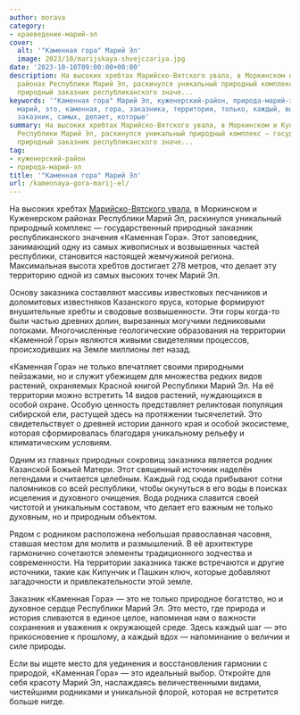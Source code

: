 ```yaml
---
author: morava
category:
- краеведение-марий-эл
cover:
  alt: '"Каменная гора" Марий Эл'
  image: 2023/10/marijskaya-shvejczariya.jpg
date: '2023-10-10T09:00:00+00:00'
description: На высоких хребтах Марийско-Вятского увала, в Моркинском и Куженерском
  районах Республики Марий Эл, раскинулся уникальный природный комплекс — государственный
  природный заказник республиканского значе...
keywords: '"Каменная гора" Марий Эл, куженерский-район, природа-марий-эл, республики,
  марий, это, каменная, гора, заказника, территории, только, каждый, высоких, природный,
  заказник, самых, делает, которые'
summary: На высоких хребтах Марийско-Вятского увала, в Моркинском и Куженерском районах
  Республики Марий Эл, раскинулся уникальный природный комплекс — государственный
  природный заказник республиканского значе...
tag:
- куженерский-район
- природа-марий-эл
title: '"Каменная гора" Марий Эл'
url: /kamennaya-gora-marij-el/
---
```


На высоких хребтах [Марийско-Вятского увала](/relef-mariel/), в Моркинском и Куженерском районах Республики Марий Эл, раскинулся уникальный природный комплекс — государственный природный заказник республиканского значения «Каменная Гора». Этот заповедник, занимающий одну из самых живописных и возвышенных частей республики, становится настоящей жемчужиной региона. Максимальная высота хребтов достигает 278 метров, что делает эту территорию одной из самых высоких точек Марий Эл.

Основу заказника составляют массивы известковых песчаников и доломитовых известняков Казанского яруса, которые формируют внушительные хребты и сводовые возвышенности. Эти горы когда-то были частью древних долин, вырезанных могучими ледниковыми потоками. Многочисленные геологические образования на территории «Каменной Горы» являются живыми свидетелями процессов, происходивших на Земле миллионы лет назад.

«Каменная Гора» не только впечатляет своими природными пейзажами, но и служит убежищем для множества редких видов растений, охраняемых Красной книгой Республики Марий Эл. На её территории можно встретить 14 видов растений, нуждающихся в особой охране. Особую ценность представляет реликтовая популяция сибирской ели, растущей здесь на протяжении тысячелетий. Это свидетельствует о древней истории данного края и особой экосистеме, которая сформировалась благодаря уникальному рельефу и климатическим условиям.

Одним из главных природных сокровищ заказника является родник Казанской Божьей Матери. Этот священный источник наделён легендами и считается целебным. Каждый год сюда прибывают сотни паломников со всей республики, чтобы окунуться в его воды в поисках исцеления и духовного очищения. Вода родника славится своей чистотой и уникальным составом, что делает его важным не только духовным, но и природным объектом.

Рядом с родником расположена небольшая православная часовня, ставшая местом для молитв и размышлений. В её архитектуре гармонично сочетаются элементы традиционного зодчества и современности. На территории заказника также встречаются и другие источники, такие как Кипунчик и Пашкин ключ, которые добавляют загадочности и привлекательности этой земле.

Заказник «Каменная Гора» — это не только природное богатство, но и духовное сердце Республики Марий Эл. Это место, где природа и история сливаются в единое целое, напоминая нам о важности сохранения и уважения к окружающей среде. Здесь каждый шаг — это прикосновение к прошлому, а каждый вдох — напоминание о величии и силе природы.

Если вы ищете место для уединения и восстановления гармонии с природой, «Каменная Гора» — это идеальный выбор. Откройте для себя красоту Марий Эл, наслаждаясь величественными видами, чистейшими родниками и уникальной флорой, которая не встретится больше нигде.
